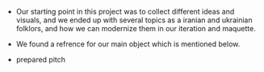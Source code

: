 - Our starting point in this project was to collect different ideas and visuals, and we ended up with several topics as a iranian and ukrainian folklors, and how we can modernize them in our iteration and maquette.

- We found a refrence for our main object which is mentioned below.

- prepared pitch